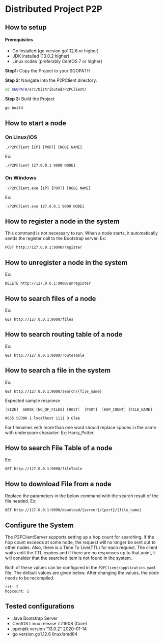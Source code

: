 # Distributed Project P2P

## How to setup
#### Prerequisites
- Go Installed (go version go1.12.6 or higher)
- JDK installed (13.0.2 higher)
- Linux nodes (preferably CentOS 7 or higher)

**Step1:** Copy the Project to your $GOPATH

**Step 2:** Navigate into the P2PClient directory.
```bash
cd $GOPATH/src/Distributed/P2PClient/
```
**Step 3:** Build the Project
```bash
go build
```

## How to start a node

### On Linux/iOS

```
./P2PClient [IP] [PORT] [NODE NAME]
```
Ex:
```
./P2PClient 127.0.0.1 9000 NODE1
```

### On Windows

```
.\P2PClient.exe [IP] [PORT] [NODE NAME]
```
Ex:
```
.\P2PClient.exe 127.0.0.1 9000 NODE1
```

## How to register a node in the system

This command is not necessary to run. When a node starts, it automatically sends the register call to the Bootstrap server.
Ex:
```
POST http://127.0.0.1:9000/register
```

## How to unregister a node in the system
Ex:
```
DELETE http://127.0.0.1:9000/unregister
```

## How to search files of a node
Ex:
```
GET http://127.0.0.1:9000/files
```

## How to search routing table of a node
Ex:
```
GET http://127.0.0.1:9000/routeTable
```

## How to search a file in the system
Ex:
```
GET http://127.0.0.1:9000/search/{file_name}
```
Expected sample response
```
[SIZE]  SEROK [NO_OF_FILES] [HOST]  [PORT]  [HOP_COUNT] [FILE_NAME]

0035 SEROK 1 localhost 1111 0 Glee
```
For filenames with more than one word should replace spaces in the name with underscore character.
Ex: Harry_Potter

## How to search File Table of a node
Ex:
```
GET http://127.0.0.1:9000/fileTable
```

## How to download File from a node
Replace the parameters in the below command with the search result of the file needed.
Ex:
```
GET http://127.0.0.1:9000/download/{server}/{port}/{file_name}
```

## Configure the System

The P2PClientServer supports setting up a hop count for searching. If the hop count exceeds at some node, the request will no longer be sent out to other nodes. Also, there is a Time To Live(TTL) for each request. The client waits until the TTL expires and if there are no responses up to that point, it will consider that the searched item is not found in the system.

Both of these values can be configured in the `P2PClient/application.yaml` file. The default values are given below. After changing the values, the code needs to be recompiled.

```
ttl: 2
hopcount: 5
```

## Tested configurations
- Java Bootstrap Server
- CentOS Linux release 7.7.1908 (Core)
- openjdk version "13.0.2" 2020-01-14
- go version go1.12.6 linux/amd64
